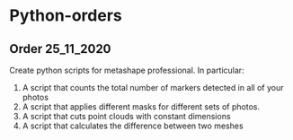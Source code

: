 # Python-orders


## Order 25_11_2020

Create python scripts for metashape professional. In particular:

1. A script that counts the total number of markers detected in all of your photos
2. A script that applies different masks for different sets of photos.
3. A script that cuts point clouds with constant dimensions
4. A script that calculates the difference between two meshes
